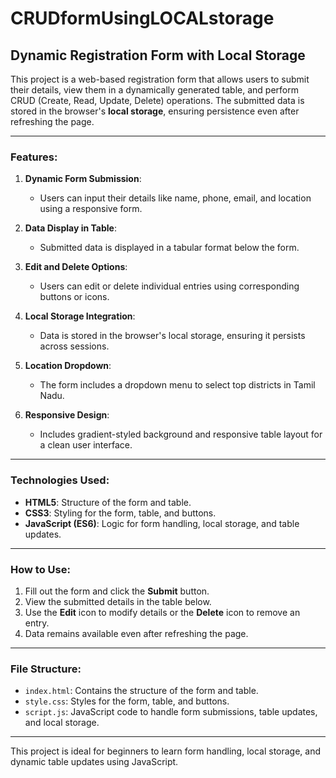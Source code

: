 # CRUDformUsingLOCALstorage
## **Dynamic Registration Form with Local Storage**  

This project is a web-based registration form that allows users to submit their details, view them in a dynamically generated table, and perform CRUD (Create, Read, Update, Delete) operations. The submitted data is stored in the browser's **local storage**, ensuring persistence even after refreshing the page.  

---

### **Features**:
1. **Dynamic Form Submission**:
   - Users can input their details like name, phone, email, and location using a responsive form.  

2. **Data Display in Table**:
   - Submitted data is displayed in a tabular format below the form.  

3. **Edit and Delete Options**:
   - Users can edit or delete individual entries using corresponding buttons or icons.  

4. **Local Storage Integration**:
   - Data is stored in the browser's local storage, ensuring it persists across sessions.  

5. **Location Dropdown**:
   - The form includes a dropdown menu to select top districts in Tamil Nadu.  

6. **Responsive Design**:
   - Includes gradient-styled background and responsive table layout for a clean user interface.  

---

### **Technologies Used**:
- **HTML5**: Structure of the form and table.
- **CSS3**: Styling for the form, table, and buttons.
- **JavaScript (ES6)**: Logic for form handling, local storage, and table updates.

---

### **How to Use**:
1. Fill out the form and click the **Submit** button.  
2. View the submitted details in the table below.  
3. Use the **Edit** icon to modify details or the **Delete** icon to remove an entry.  
4. Data remains available even after refreshing the page.  

---

### **File Structure**:
- `index.html`: Contains the structure of the form and table.
- `style.css`: Styles for the form, table, and buttons.
- `script.js`: JavaScript code to handle form submissions, table updates, and local storage.

---

This project is ideal for beginners to learn form handling, local storage, and dynamic table updates using JavaScript.
